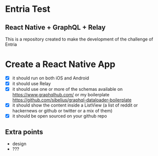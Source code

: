# Entria Test
## React Native + GraphQL + Relay

This is a repository created to make the development of the challenge of Entria

# Create a React Native App
- [x] it should run on both iOS and Android
- [x] it should use Relay
- [x] it should use one or more of the schemas available on https://www.graphqlhub.com/ or my boilerplate https://github.com/sibelius/graphql-dataloader-boilerplate
- [x] it should show the content inside a ListView (a list of reddit or hackernews or github or twitter or a mix of them)
- [x] it should be open sourced on your github repo

## Extra points
- design
- ???
